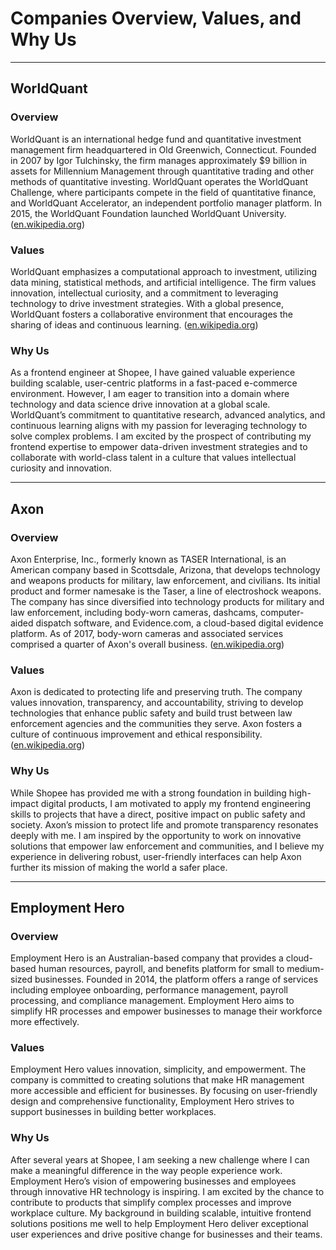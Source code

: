 # Companies Overview, Values, and Why Us

---

## WorldQuant

### Overview
WorldQuant is an international hedge fund and quantitative investment management firm headquartered in Old Greenwich, Connecticut. Founded in 2007 by Igor Tulchinsky, the firm manages approximately $9 billion in assets for Millennium Management through quantitative trading and other methods of quantitative investing. WorldQuant operates the WorldQuant Challenge, where participants compete in the field of quantitative finance, and WorldQuant Accelerator, an independent portfolio manager platform. In 2015, the WorldQuant Foundation launched WorldQuant University. ([en.wikipedia.org](https://en.wikipedia.org/wiki/WorldQuant?utm_source=openai))

### Values
WorldQuant emphasizes a computational approach to investment, utilizing data mining, statistical methods, and artificial intelligence. The firm values innovation, intellectual curiosity, and a commitment to leveraging technology to drive investment strategies. With a global presence, WorldQuant fosters a collaborative environment that encourages the sharing of ideas and continuous learning. ([en.wikipedia.org](https://en.wikipedia.org/wiki/WorldQuant?utm_source=openai))

### Why Us
As a frontend engineer at Shopee, I have gained valuable experience building scalable, user-centric platforms in a fast-paced e-commerce environment. However, I am eager to transition into a domain where technology and data science drive innovation at a global scale. WorldQuant’s commitment to quantitative research, advanced analytics, and continuous learning aligns with my passion for leveraging technology to solve complex problems. I am excited by the prospect of contributing my frontend expertise to empower data-driven investment strategies and to collaborate with world-class talent in a culture that values intellectual curiosity and innovation.

---

## Axon

### Overview
Axon Enterprise, Inc., formerly known as TASER International, is an American company based in Scottsdale, Arizona, that develops technology and weapons products for military, law enforcement, and civilians. Its initial product and former namesake is the Taser, a line of electroshock weapons. The company has since diversified into technology products for military and law enforcement, including body-worn cameras, dashcams, computer-aided dispatch software, and Evidence.com, a cloud-based digital evidence platform. As of 2017, body-worn cameras and associated services comprised a quarter of Axon's overall business. ([en.wikipedia.org](https://en.wikipedia.org/wiki/Axon_Enterprise?utm_source=openai))

### Values
Axon is dedicated to protecting life and preserving truth. The company values innovation, transparency, and accountability, striving to develop technologies that enhance public safety and build trust between law enforcement agencies and the communities they serve. Axon fosters a culture of continuous improvement and ethical responsibility. ([en.wikipedia.org](https://en.wikipedia.org/wiki/Axon_Enterprise?utm_source=openai))

### Why Us
While Shopee has provided me with a strong foundation in building high-impact digital products, I am motivated to apply my frontend engineering skills to projects that have a direct, positive impact on public safety and society. Axon’s mission to protect life and promote transparency resonates deeply with me. I am inspired by the opportunity to work on innovative solutions that empower law enforcement and communities, and I believe my experience in delivering robust, user-friendly interfaces can help Axon further its mission of making the world a safer place.

---

## Employment Hero

### Overview
Employment Hero is an Australian-based company that provides a cloud-based human resources, payroll, and benefits platform for small to medium-sized businesses. Founded in 2014, the platform offers a range of services including employee onboarding, performance management, payroll processing, and compliance management. Employment Hero aims to simplify HR processes and empower businesses to manage their workforce more effectively.

### Values
Employment Hero values innovation, simplicity, and empowerment. The company is committed to creating solutions that make HR management more accessible and efficient for businesses. By focusing on user-friendly design and comprehensive functionality, Employment Hero strives to support businesses in building better workplaces.

### Why Us
After several years at Shopee, I am seeking a new challenge where I can make a meaningful difference in the way people experience work. Employment Hero’s vision of empowering businesses and employees through innovative HR technology is inspiring. I am excited by the chance to contribute to products that simplify complex processes and improve workplace culture. My background in building scalable, intuitive frontend solutions positions me well to help Employment Hero deliver exceptional user experiences and drive positive change for businesses and their teams.
